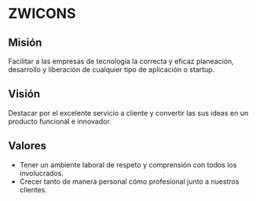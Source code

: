 # ZWICONS

## Misión
Facilitar a las empresas de tecnología la correcta y eficaz planeación, desarrollo y liberación de cualquier tipo de aplicación o startup.

## Visión
Destacar por el excelente servicio a cliente y convertir las sus ideas en un producto funcional e innovador.

## Valores
- Tener un ambiente laboral de respeto y comprensión con todos los involucrados.
- Crecer tanto de manera personal cómo profesional junto a nuestros clientes.
